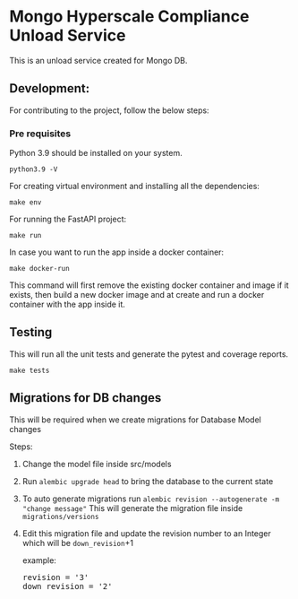 [//]: # (Copyright \(c\) 2023 by Delphix. All rights reserved.)

# Mongo Hyperscale Compliance Unload Service

This is an unload service created for Mongo DB.

## Development:

For contributing to the project, follow the below steps:

### Pre requisites

Python 3.9 should be installed on your system.

    python3.9 -V

For creating virtual environment and installing all the dependencies:

    make env

For running the FastAPI project:

    make run

In case you want to run the app inside a docker container:
    
    make docker-run

This command will first remove the existing docker container and image if it exists,
then build a new docker image and at create and run a docker container with the app inside it.



## Testing

This will run all the unit tests and generate the pytest and coverage reports.

    make tests


## Migrations for DB changes

This will be required when we create migrations for Database Model changes

Steps:
1. Change the model file inside src/models
2. Run `alembic upgrade head` to bring the database to the current state
3. To auto generate migrations run `alembic revision --autogenerate -m "change message"`
    This will generate the migration file inside `migrations/versions`
4. Edit this migration file and update the revision number to an Integer which will be `down_revision`+1 
   
   example: 
   
   <pre>revision = '3'
   down_revision = '2'
   </pre>
